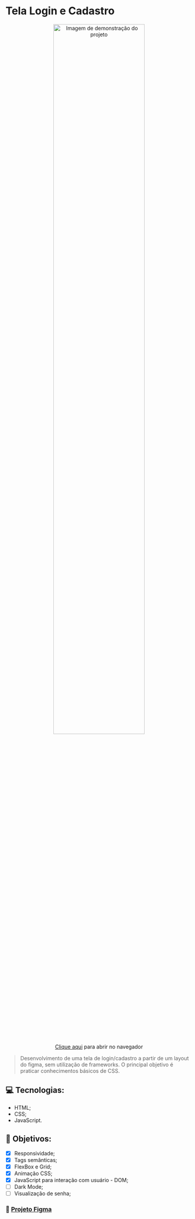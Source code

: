#  Tela Login e Cadastro 

<div align="center">
<img src="https://github.com/falcaomm/tela-login-cadastro/assets/108558119/aa15f08f-63e3-4023-bc98-8ebffb8df2a1" alt="Imagem de demonstração do projeto" width="70%">
  <p><a href="https://falcaomm.github.io/tela-login-cadastro/">Clique aqui</a> para abrir no navegador<p/>
</div>

> Desenvolvimento de uma tela de login/cadastro a partir de um layout do figma, sem utilização de frameworks. O principal objetivo é praticar conhecimentos básicos de CSS.

## 💻 Tecnologias: 
* HTML;
* CSS;
* JavaScript.

## 📝 Objetivos:
- [x] Responsividade;
- [x] Tags semânticas;
- [x] FlexBox e Grid;
- [x] Animação CSS;
- [x] JavaScript para interação com usuário - DOM; 
- [ ] Dark Mode; 
- [ ] Visualização de senha; 

### 📌 [Projeto Figma](https://www.figma.com/file/2xaNVaPZKCylb4CYQCuJCH/login%2Fcadastro?node-id=0%3A1)
